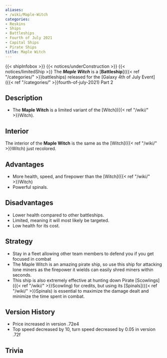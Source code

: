```yaml
---
aliases:
- /wiki/Maple-Witch
categories:
- Reskins
- Ships
- Battleships
- Fourth of July 2021
- Capital Ships
- Pirate Ships
title: Maple Witch
---
```


{{< shipInfobox >}} {{< notices/underConstruction >}} {{< notices/limitedShip >}} The **_Maple Witch_** is a [**Battleship**]({{< ref "/categories/" >}}battleships) released for the [Galaxy 4th of July Event]({{< ref "/categories/" >}}fourth-of-july-2021) Part 2 

## Description

- The **Maple Witch** is a limited variant of the [Witch]({{< ref "/wiki/" >}}Witch).

## Interior

The interior of the **Maple Witch** is the same as the [Witch]({{< ref "/wiki/" >}}Witch) just recolored.

## Advantages

- More health, speed, and firepower than the [Witch]({{< ref "/wiki/" >}}Witch)
- Powerful spinals.

## Disadvantages

- Lower health compared to other battleships.
- Limited, meaning it will most likely be targeted.
- Low health for its cost.

## Strategy

- Stay in a fleet allowing other team members to defend you if you get focused in combat
- The Maple Witch is an amazing pirate ship, so use this ship for attacking lone miners as the firepower it wields can easily shred miners within seconds.
- This ship is also extremely effective at hunting down Pirate [Scowlings]({{< ref "/wiki/" >}}Scowling) for credits, but using its [Spinals]({{< ref "/wiki/" >}}Spinals) is essential to maximize the damage dealt and minimize the time spent in combat.

## Version History 

- Price increased in version .72e4
- Top speed decreased by 10, turn speed decreased by 0.05 in version .72f

## Trivia